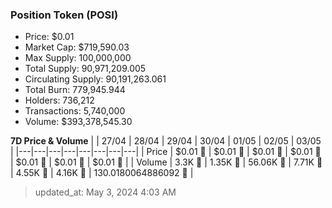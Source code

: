 
  ### Position Token (POSI)
  - Price: $0.01
  - Market Cap: $719,590.03
  - Max Supply: 100,000,000
  - Total Supply: 90,971,209.005
  - Circulating Supply: 90,191,263.061
  - Total Burn: 779,945.944
  - Holders: 736,212
  - Transactions: 5,740,000
  - Volume: $393,378,545.30

  **7D Price & Volume**
  | | 27&#x2F;04 | 28&#x2F;04 | 29&#x2F;04 | 30&#x2F;04 | 01&#x2F;05 | 02&#x2F;05 | 03&#x2F;05 |
  |---|---|---|---|---|---|---|---|
  | Price | $0.01 🔻 | $0.01 🚀 | $0.01 🔻 | $0.01 🔻 | $0.01 🔻 | $0.01 🔻 | $0.01 🚀 |
  | Volume | 3.3K 🔻 | 1.35K 🔻 | 56.06K 🚀 | 7.71K 🔻 | 4.55K 🔻 | 4.16K 🔻 | 130.0180064886092 🔻 |

  > updated_at: May 3, 2024 4:03 AM
